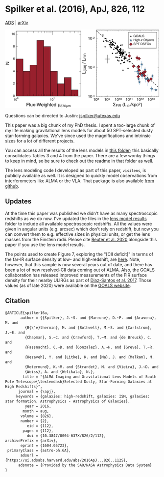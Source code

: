 Spilker et al. (2016), ApJ, 826, 112
====================================

[ADS](https://ui.adsabs.harvard.edu/abs/2016ApJ...826..112S/abstract) | [arXiv](https://arxiv.org/abs/1604.05723)

![Magnifications and CII deficit](Fig37_mudist_ciifir.png)

Questions can be directed to Justin: [jspilker@utexas.edu](mailto:jspilker@utexas.edu)

This paper was a big chunk of my PhD thesis. I spent a too-large chunk of my 
life making gravitational lens models for about 50 SPT-selected dusty star-forming
galaxies. We've since used the magnifications and intrinsic sizes for a lot of
different projects.

You can access all the results of the lens models in [this folder](lensmodel_results);
this basically consolidates Tables 3 and 4 from the paper. There are a few wonky things
to keep in mind, so be sure to check out the readme in that folder as well. 

The lens modeling code I developed as part of this paper, `visilens`, is publicly available as well.
It is designed to quickly model observations from interferometers like ALMA or the VLA.
That package is also available [from github](https://github.com/jspilker/visilens).


Updates
-------

At the time this paper was published we didn't have as many spectroscopic redshifts as
we do now. I've updated the files in the [lens model results](lensmodel_results) folder
to include all available spectroscopic redshifts. All the values were given in angular
units (e.g. arcsec) which don't rely on redshift, but now you can convert them to e.g.
effective sizes in physical units, or get the lens masses from the Einstein radii. Please 
cite [Reuter et al. 2020](https://ui.adsabs.harvard.edu/abs/2020arXiv200614060R/abstract)
alongside this paper if you use the lens model results.

The points used to create Figure 7, exploring the "[CII deficit]" in terms of the far-IR
surface density at low- and high-redshift, are [here](lcii_lfir.txt). Note, however, that
this sample is now several years out of date, and there has been a lot of new resolved-CII
data coming out of ALMA. Also, the GOALS collaboration has released improved measurements
of the FIR surface density for their nearby ULIRGs as part of 
[Diaz-Santos et al. 2017](https://ui.adsabs.harvard.edu/abs/2017ApJ...846...32D/abstract).
Those values (as of late 2020) were available on the 
[GOALS website](http://goals.ipac.caltech.edu/highlights/highlights.html).


Citation
--------

    @ARTICLE{spilker16a,
           author = {{Spilker}, J.~S. and {Marrone}, D.~P. and {Aravena}, M. and
             {B{\'e}thermin}, M. and {Bothwell}, M.~S. and {Carlstrom}, J.~E. and
             {Chapman}, S.~C. and {Crawford}, T.~M. and {de Breuck}, C. and
             {Fassnacht}, C.~D. and {Gonzalez}, A.~H. and {Greve}, T.~R. and
             {Hezaveh}, Y. and {Litke}, K. and {Ma}, J. and {Malkan}, M. and
             {Rotermund}, K.~M. and {Strandet}, M. and {Vieira}, J.~D. and
             {Weiss}, A. and {Welikala}, N.},
            title = "{ALMA Imaging and Gravitational Lens Models of South Pole Telescope{\textemdash}Selected Dusty, Star-Forming Galaxies at High Redshifts}",
          journal = {\apj},
         keywords = {galaxies: high-redshift, galaxies: ISM, galaxies: star formation, Astrophysics - Astrophysics of Galaxies},
             year = 2016,
            month = aug,
           volume = {826},
           number = {2},
              eid = {112},
            pages = {112},
              doi = {10.3847/0004-637X/826/2/112},
    archivePrefix = {arXiv},
           eprint = {1604.05723},
     primaryClass = {astro-ph.GA},
           adsurl = {https://ui.adsabs.harvard.edu/abs/2016ApJ...826..112S},
          adsnote = {Provided by the SAO/NASA Astrophysics Data System}
    }
